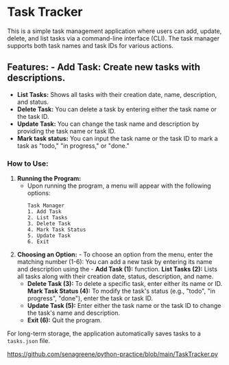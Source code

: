 # Task Tracker

This is a simple task management application where users can add, update, delete, and list tasks via a command-line interface (CLI). The task manager supports both task names and task IDs for various actions.

## Features: - **Add Task:** Create new tasks with descriptions.
- **List Tasks:** Shows all tasks with their creation date, name, description, and status.
- **Delete Task:** You can delete a task by entering either the task name or the task ID.
- **Update Task:** You can change the task name and description by providing the task name or task ID.
- **Mark task status:** You can input the task name or the task ID to mark a task as "todo," "in progress," or "done."


### How to Use:
1. **Running the Program:** 
   - Upon running the program, a menu will appear with the following options:
     ```
     Task Manager
     1. Add Task
     2. List Tasks
     3. Delete Task
     4. Mark Task Status
     5. Update Task
     6. Exit
     ```
2. **Choosing an Option:** - To choose an option from the menu, enter the matching number (1-6):
     You can add a new task by entering its name and description using the - **Add Task (1):** function.
     **List Tasks (2):** Lists all tasks along with their creation date, status, description, and name.
     - **Delete Task (3):** To delete a specific task, enter either its name or ID.
     **Mark Task Status (4):** To modify the task's status (e.g., "todo", "in progress", "done"), enter the task or task ID.
     - **Update Task (5):** Enter either the task name or the task ID to change the task's name and description.
     - **Exit (6):** Quit the program.

For long-term storage, the application automatically saves tasks to a `tasks.json` file.

https://github.com/senagreene/python-practice/blob/main/TaskTracker.py
